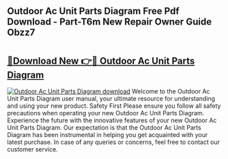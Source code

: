 ## Outdoor Ac Unit Parts Diagram Free Pdf Download - Part-T6m New Repair Owner Guide Obzz7

# <h2><a href="http://dfsyl1.blite.top/?on=Outdoor+Ac+Unit+Parts+Diagram">🔗Download New 👉🔴 Outdoor Ac Unit Parts Diagram</a></h2>

[![Outdoor Ac Unit Parts Diagram download](https://i.imgur.com/lujVjoI.png)](http://dfsyl1.blite.top/?on=Outdoor+Ac+Unit+Parts+Diagram)
Welcome to the Outdoor Ac Unit Parts Diagram user manual, your ultimate resource for understanding and using your new product. Safety First Please ensure you follow all safety precautions when operating your new Outdoor Ac Unit Parts Diagram. Experience the future with the innovative features of your new Outdoor Ac Unit Parts Diagram. Our expectation is that the Outdoor Ac Unit Parts Diagram has been instrumental in helping you get acquainted with your latest purchase. In case of any queries or concerns, feel free to contact our customer service.
